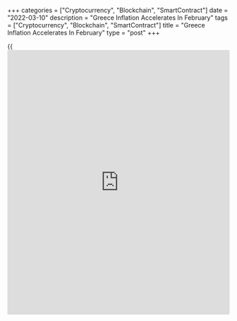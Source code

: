 +++
categories = ["Cryptocurrency", "Blockchain", "SmartContract"]
date = "2022-03-10"
description = "Greece Inflation Accelerates In February"
tags = ["Cryptocurrency", "Blockchain", "SmartContract"]
title = "Greece Inflation Accelerates In February"
type = "post"
+++

{{<iframe id="large-banner" src="https://www.bounty.group/#slide=22.0" width="100%" height="600" scrolling="no" style="border: 0px solid rgb(216, 221, 230); border-radius: 3px;">}}

Greece consumer price inflation accelerated in February on housing and
transportation costs, the Hellenic Statistical Authority said on
Thursday.

Consumer price inflation advanced to 7.2 percent in February from 6.2
percent in January. In the same period last year, consumer prices were
down 2.0 percent. Prices have been rising since May 2021.

Among major components of CPI, housing showed the biggest annual growth
of 25.4 percent. This was followed by 12.2 percent increase in transport
and a 5.6 percent rise in clothing and footwear prices.

Month-on-month, consumer prices grew 1.1 percent, in contrast to the 0.3
percent fall in January.

Further, data showed that EU harmonized inflation rose to 6.3 percent in
February from 5.5 percent in January.

On a monthly basis, the harmonized index of consumer prices gained 0.9
percent, in contrast to the 0.2 percent fall in January.

For comments and feedback [contact](https://www.playgroundfx.com/contact/): editorial@rtt[news](https://www.letsplayfx.com/blog/forex-news-website/).com

[Economic News][1]

 **What parts of the world are seeing the best (and worst) economic
performances lately? Click[here][2] to check out our [Econ Scorecard][2]
and find out! See up-to-the-moment [ranking](https://www.playgroundfx.com/blog/crypto-exchange-ranking/)s for the best and worst
performers in [GDP][3], [unemployment rate][4], [inflation][5] and much
more.**

   1. www.rtt[news](https://www.letsplayfx.com/blog/forex-news-website/).com/Content/EconomicNews.aspx
   2. www.rtt[news](https://www.letsplayfx.com/blog/forex-news-website/).com/economic-scorecard/world-rank/PPI/highest-performance.aspx
   3. www.rtt[news](https://www.letsplayfx.com/blog/forex-news-website/).com/economic-scorecard/world-rank/GDP/highest-performance.aspx
   4. www.rtt[news](https://www.letsplayfx.com/blog/forex-news-website/).com/economic-scorecard/world-rank/unemployment-rate/lowest-performance.aspx
   5. www.rtt[news](https://www.letsplayfx.com/blog/forex-news-website/).com/economic-scorecard/world-rank/CPI/highest-performance.aspx